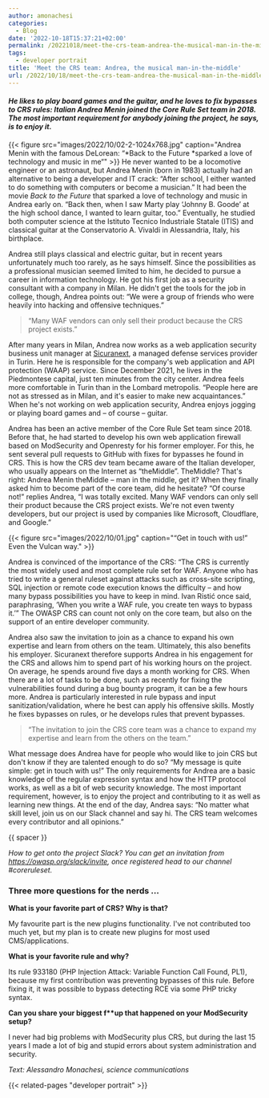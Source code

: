 ```yaml
---
author: amonachesi
categories:
  - Blog
date: '2022-10-18T15:37:21+02:00'
permalink: /20221018/meet-the-crs-team-andrea-the-musical-man-in-the-middle/
tags:
  - developer portrait
title: 'Meet the CRS team: Andrea, the musical man-in-the-middle'
url: /2022/10/18/meet-the-crs-team-andrea-the-musical-man-in-the-middle/
---
```



#### *He likes to play board games and the guitar, and he loves to fix bypasses to CRS rules: Italian Andrea Menin joined the Core Rule Set team in 2018. The most important requirement for anybody joining the project, he says, is to enjoy it.*

{{< figure src="images/2022/10/02-2-1024x768.jpg" caption="Andrea Menin with the famous DeLorean: “*Back to the Future *sparked a love of technology and music in me“" >}}
He never wanted to be a locomotive engineer or an astronaut, but Andrea Menin (born in 1983) actually had an alternative to being a developer and IT crack: “After school, I either wanted to do something with computers or become a musician.” It had been the movie *Back to the Future* that sparked a love of technology and music in Andrea early on. “Back then, when I saw Marty play ‘Johnny B. Goode’ at the high school dance, I wanted to learn guitar, too.” Eventually, he studied both computer science at the Istituto Tecnico Industriale Statale (ITIS) and classical guitar at the Conservatorio A. Vivaldi in Alessandria, Italy, his birthplace.

Andrea still plays classical and electric guitar, but in recent years unfortunately much too rarely, as he says himself. Since the possibilities as a professional musician seemed limited to him, he decided to pursue a career in information technology. He got his first job as a security consultant with a company in Milan. He didn't get the tools for the job in college, though, Andrea points out: “We were a group of friends who were heavily into hacking and offensive techniques.”

> “Many WAF vendors can only sell their product because the CRS project exists.”

After many years in Milan, Andrea now works as a web application security business unit manager at [Sicuranext](https://sicuranext.com/), a managed defense services provider in Turin. Here he is responsible for the company's web application and API protection (WAAP) service. Since December 2021, he lives in the Piedmontese capital, just ten minutes from the city center. Andrea feels more comfortable in Turin than in the Lombard metropolis. “People here are not as stressed as in Milan, and it's easier to make new acquaintances.” When he's not working on web application security, Andrea enjoys jogging or playing board games and – of course – guitar.

Andrea has been an active member of the Core Rule Set team since 2018. Before that, he had started to develop his own web application firewall based on ModSecurity and Openresty for his former employer. For this, he sent several pull requests to GitHub with fixes for bypasses he found in CRS. This is how the CRS dev team became aware of the Italian developer, who usually appears on the Internet as “theMiddle”. TheMiddle? That's right: Andrea Menin theMiddle – man in the middle, get it? When they finally asked him to become part of the core team, did he hesitate? “Of course not!” replies Andrea, “I was totally excited. Many WAF vendors can only sell their product because the CRS project exists. We're not even twenty developers, but our project is used by companies like Microsoft, Cloudflare, and Google.”

{{< figure src="images/2022/10/01.jpg" caption="“Get in touch with us!” Even the Vulcan way." >}}

Andrea is convinced of the importance of the CRS: “The CRS is currently the most widely used and most complete rule set for WAF. Anyone who has tried to write a general ruleset against attacks such as cross-site scripting, SQL injection or remote code execution knows the difficulty – and how many bypass possibilities you have to keep in mind. Ivan Ristić once said, paraphrasing, ‘When you write a WAF rule, you create ten ways to bypass it.’” The OWASP CRS can count not only on the core team, but also on the support of an entire developer community.

Andrea also saw the invitation to join as a chance to expand his own expertise and learn from others on the team. Ultimately, this also benefits his employer. Sicuranext therefore supports Andrea in his engagement for the CRS and allows him to spend part of his working hours on the project. On average, he spends around five days a month working for CRS. When there are a lot of tasks to be done, such as recently for fixing the vulnerabilities found during a bug bounty program, it can be a few hours more. Andrea is particularly interested in rule bypass and input sanitization/validation, where he best can apply his offensive skills. Mostly he fixes bypasses on rules, or he develops rules that prevent bypasses.

> “The invitation to join the CRS core team was a chance to expand my expertise and learn from the others on the team.”

What message does Andrea have for people who would like to join CRS but don't know if they are talented enough to do so? “My message is quite simple: get in touch with us!” The only requirements for Andrea are a basic knowledge of the regular expression syntax and how the HTTP protocol works, as well as a bit of web security knowledge. The most important requirement, however, is to enjoy the project and contributing to it as well as learning new things. At the end of the day, Andrea says: “No matter what skill level, join us on our Slack channel and say hi. The CRS team welcomes every contributor and all opinions.”

{{ spacer }}

*How to get onto the project Slack? You can get an invitation from <https://owasp.org/slack/invite>, once registered head to our channel #coreruleset.*

### Three more questions for the nerds ...

**What is your favorite part of CRS? Why is that?**

My favourite part is the new plugins functionality. I've not contributed too much yet, but my plan is to create new plugins for most used CMS/applications.

**What is your favorite rule and why?**

Its rule 933180 (PHP Injection Attack: Variable Function Call Found, PL1), because my first contribution was preventing bypasses of this rule. Before fixing it, it was possible to bypass detecting RCE via some PHP tricky syntax.

**Can you share your biggest f\*\*up that happened on your ModSecurity setup?**

I never had big problems with ModSecurity plus CRS, but during the last 15 years I made a lot of big and stupid errors about system administration and security.

*Text: Alessandro Monachesi, science communications*

{{< related-pages "developer portrait" >}}
